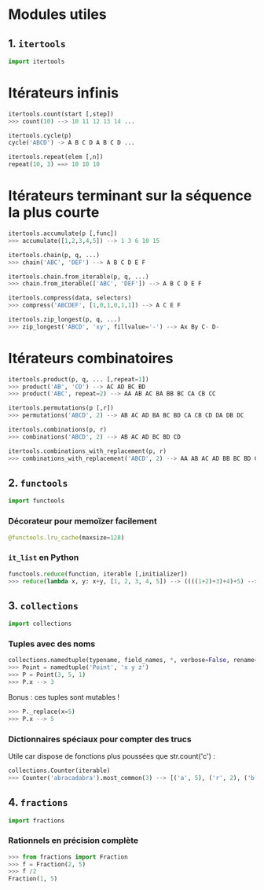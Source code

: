 # Modules utiles

## 1. `itertools`

```Python
import itertools
```

# Itérateurs infinis

```Python
itertools.count(start [,step])
>>> count(10) --> 10 11 12 13 14 ...
```

```Python
itertools.cycle(p)
cycle('ABCD') -> A B C D A B C D ...
```

```Python
itertools.repeat(elem [,n])
repeat(10, 3) ==> 10 10 10
```

# Itérateurs terminant sur la séquence la plus courte

```Python
itertools.accumulate(p [,func])
>>> accumulate([1,2,3,4,5]) --> 1 3 6 10 15
```

```Python
itertools.chain(p, q, ...)
>>> chain('ABC', 'DEF') --> A B C D E F
```

```Python
itertools.chain.from_iterable(p, q, ...)
>>> chain.from_iterable(['ABC', 'DEF']) --> A B C D E F
```

```Python
itertools.compress(data, selectors)
>>> compress('ABCDEF', [1,0,1,0,1,1]) --> A C E F
```

```Python
itertools.zip_longest(p, q, ...)
>>> zip_longest('ABCD', 'xy', fillvalue='-') --> Ax By C- D-
```

# Itérateurs combinatoires

```Python
itertools.product(p, q, ... [,repeat=1])
>>> product('AB', 'CD') --> AC AD BC BD
>>> product('ABC', repeat=2) --> AA AB AC BA BB BC CA CB CC
```

```Python
itertools.permutations(p [,r])
>>> permutations('ABCD', 2) --> AB AC AD BA BC BD CA CB CD DA DB DC
```

```Python
itertools.combinations(p, r)
>>> combinations('ABCD', 2) --> AB AC AD BC BD CD
```

```Python
itertools.combinations_with_replacement(p, r)
>>> combinations_with_replacement('ABCD', 2) --> AA AB AC AD BB BC BD CC CD DD
```


## 2. `functools`

```Python
import functools
```

### Décorateur pour memoïzer facilement

```Python
@functools.lru_cache(maxsize=128)
```

### `it_list` en Python

```Python
functools.reduce(function, iterable [,initializer])
>>> reduce(lambda x, y: x+y, [1, 2, 3, 4, 5]) --> ((((1+2)+3)+4)+5) --> 15
```

## 3. `collections`

```Python
import collections
```

### Tuples avec des noms

```Python
collections.namedtuple(typename, field_names, *, verbose=False, rename=False, module=None)
>>> Point = namedtuple('Point', 'x y z')
>>> P = Point(3, 5, 1)
>>> P.x --> 3
```

Bonus : ces tuples sont mutables !

```Python
>>> P._replace(x=5)
>>> P.x --> 5
```

### Dictionnaires spéciaux pour compter des trucs

Utile car dispose de fonctions plus poussées que str.count('c') :

```Python
collections.Counter(iterable)
>>> Counter('abracadabra').most_common(3) --> [('a', 5), ('r', 2), ('b', 2)]
```

## 4. `fractions`

```Python
import fractions
```

### Rationnels en précision complète

```Python
>>> from fractions import Fraction
>>> f = Fraction(2, 5)
>>> f /2
Fraction(1, 5)
```